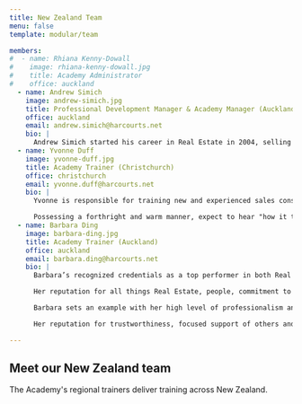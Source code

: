 ```yaml
---
title: New Zealand Team
menu: false
template: modular/team

members:
#  - name: Rhiana Kenny-Dowall
#    image: rhiana-kenny-dowall.jpg
#    title: Academy Administrator
#    office: auckland 
  - name: Andrew Simich
    image: andrew-simich.jpg
    title: Professional Development Manager & Academy Manager (Auckland)
    office: auckland
    email: andrew.simich@harcourts.net
    bio: |
      Andrew Simich started his career in Real Estate in 2004, selling residential property before moving into a management and training role with the same organisation. Andrew has been on board with the Harcourts team since October 2015 as the New Zealand Professional Development & Academy Manager and is enjoying working in a likeminded team of people, helping to grow new salespeople and the existing team, across the network. 
  - name: Yvonne Duff
    image: yvonne-duff.jpg
    title: Academy Trainer (Christchurch)
    office: christchurch
    email: yvonne.duff@harcourts.net
    bio: |
      Yvonne is responsible for training new and experienced sales consultants within the Harcourts Group, with the objective of increasing and enhancing knowledge coupled with strengthening salespeople’s efficiency whilst embracing the core values of Harcourts. Having been a real estate professional for over 17 years, Yvonne continues to prove she delivers more than just words. The vast number of testimonials speak volumes of her respected work ethic, professionalism, knowledge and most of, all her commitment to her clients.

      Possessing a forthright and warm manner, expect to hear "how it truly is", her approach to Real Estate is without complication. Always present to meet your needs, bringing vast experience and knowledge to the relationship. A natural communicator, prior to entering the Real Estate Industry in the 90s, she was a Tutor which has provided an even stronger platform for this role.    She is passionate about learning, enthusiastic user of the numerous technologies available and has a love of sharing knowledge, encouraging growth in others, attributes which are an ideal combination for an Academy Trainer.
  - name: Barbara Ding
    image: barbara-ding.jpg
    title: Academy Trainer (Auckland)
    office: auckland
    email: barbara.ding@harcourts.net
    bio: |
      Barbara’s recognized credentials as a top performer in both Real Estate Sales and Real Estate Management underpin her role as Academy Trainer for Harcourts Corporate Office in Auckland.

      Her reputation for all things Real Estate, people, commitment to excellence and acknowledged leadership qualities allows Barbara to train with credibility and impact.

      Barbara sets an example with her high level of professionalism and knowledge and translates into tangible benefits for the success of others in their Real Estate journey and is invaluable in the training environment.

      Her reputation for trustworthiness, focused support of others and sense of humour all bode well to Harcourts’ mantra of: people first, doing the right thing, being courageous and fun and laughter.

---
```


## Meet our New Zealand team

The Academy's regional trainers deliver training across New Zealand.
